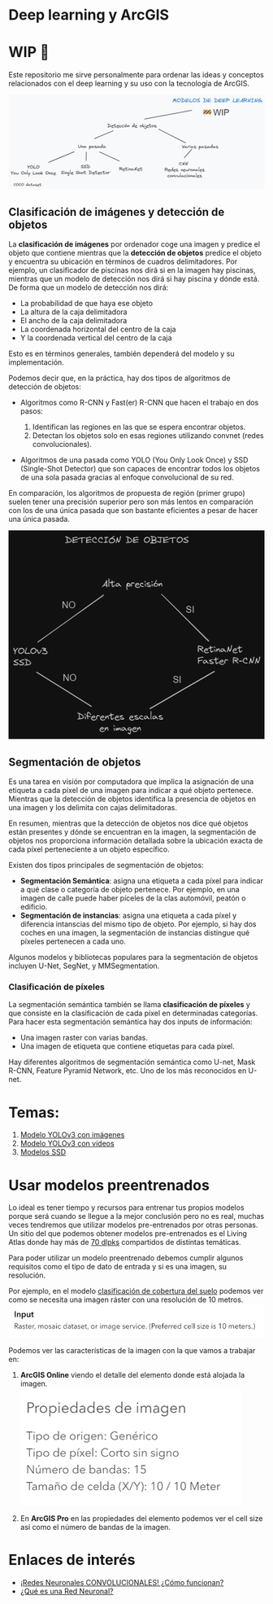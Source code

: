 # Deep learning y ArcGIS

# WIP 🚧

Este repositorio me sirve personalmente para ordenar las ideas y conceptos relacionados con el deep learning y su uso con la tecnología de ArcGIS. 

![](./YOLOv3-imagenes/images/schemaWIP.png)

## Clasificación de imágenes y detección de objetos
La **clasificación de imágenes** por ordenador coge una imagen y predice el objeto que contiene mientras que la **detección de objetos** predice el objeto y encuentra su ubicación en términos de cuadros delimitadores. Por ejemplo, un clasificador de piscinas nos dirá si en la imagen hay piscinas, mientras que un modelo de detección nos dirá si hay piscina y dónde está. De forma que un modelo de detección nos dirá:
- La probabilidad de que haya ese objeto
- La altura de la caja delimitadora
- El ancho de la caja delimitadora
- La coordenada horizontal del centro de la caja
- Y la coordenada vertical del centro de la caja

Esto es en términos generales, también dependerá del modelo y su implementación.

Podemos decir que, en la práctica, hay dos tipos de algoritmos de detección de objetos:
* Algoritmos como R-CNN y Fast(er) R-CNN que hacen el trabajo en dos pasos:
    1. Identifican las regiones en las que se espera encontrar objetos.
    2. Detectan los objetos solo en esas regiones utilizando convnet (redes convolucionales).

* Algoritmos de una pasada como YOLO (You Only Look Once) y SSD (Single-Shot Detector) que son capaces de encontrar todos los objetos de una sola pasada gracias al enfoque convolucional de su red. 

En comparación, los algoritmos de propuesta de región (primer grupo) suelen tener una precisión superior pero son más lentos en comparación con los de una única pasada que son bastante eficientes a pesar de hacer una única pasada. 


![Esquema para saber qué modelo de detección de objetos elegir](./assets/schema.png)


## Segmentación de objetos

Es una tarea en visión por computadora que implica la asignación de una etiqueta a cada píxel de una imagen para indicar a qué objeto pertenece. Mientras que la detección de objetos identifica la presencia de objetos en una imagen y los delimita con cajas delimitadoras. 

En resumen, mientras que la detección de objetos nos dice qué objetos están presentes y dónde se encuentran en la imagen, la segmentación de objetos nos proporciona información detallada sobre la ubicación exacta de cada píxel perteneciente a un objeto específico.

Existen dos tipos principales de segmentación de objetos:

- **Segmentación Semántica**: asigna una etiqueta a cada píxel para indicar a qué clase o categoría de objeto pertenece. Por ejemplo, en una imagen de calle puede haber píceles de la clas automóvil, peatón o edificio. 
- **Segmentación de instancias**: asigna una etiqueta a cada píxel y diferencia intanscias del mismo tipo de objeto. Por ejemplo, si hay dos coches en una imagen, la segmentación de instancias distingue qué píxeles pertenecen a cada uno. 

Algunos modelos y bibliotecas populares para la segmentación de objetos incluyen U-Net, SegNet, y MMSegmentation.

### Clasificación de píxeles

La segmentación semántica también se llama **clasificación de píxeles** y que consiste en la clasificación de cada píxel en determinadas categorías. Para hacer esta segmentación semántica hay dos inputs de información:
- Una imagen raster con varias bandas.
- Una imagen de etiqueta que contiene etiquetas para cada píxel. 

Hay diferentes algoritmos de segmentación semántica como U-net, Mask R-CNN, Feature Pyramid Network, etc. Uno de los más reconocidos en U-net. 


# Temas:
1. [Modelo YOLOv3 con imágenes](./YOLOv3-imagenes/Imagenes.md)
2. [Modelo YOLOv3 con vídeos](./YOLOv3-imagenes/Videos.md)
3. [Modelos SSD](./SSD/Intro.md)

# Usar modelos preentrenados

Lo ideal es tener tiempo y recursos para entrenar tus propios modelos porque será cuando se llegue a la mejor conclusión pero no es real, muchas veces tendremos que utilizar modelos pre-entrenados por otras personas. Un sitio del que podemos obtener modelos pre-entrenados es el Living Atlas donde hay más de [70 dlpks](https://livingatlas.arcgis.com/en/browse/?q=dlpk#q=dlpk&d=2) compartidos de distintas temáticas.

Para poder utilizar un modelo preentrenado debemos cumplir algunos requisitos como el tipo de dato de entrada y si es una imagen, su resolución. 

Por ejemplo, en el modelo [clasificación de cobertura del suelo](https://www.arcgis.com/home/item.html?id=afd124844ba84da69c2c533d4af10a58) podemos ver como se necesita una imagen ráster con una resolución de 10 metros.
![Requisitos del modelo de clasificación de cobertura del suelo](./assets/inputData.png)

Podemos ver las características de la imagen con la que vamos a trabajar en:
1. **ArcGIS Online** viendo el detalle del elemento donde está alojada la imagen.
![Propiedades de imagen](./assets/propsimg.png)

2. En **ArcGIS Pro** en las propiedades del elemento podemos ver el cell size así como el número de bandas de la imagen. 



# Enlaces de interés
- [¡Redes Neuronales CONVOLUCIONALES! ¿Cómo funcionan?](https://www.youtube.com/watch?v=V8j1oENVz00&ab_channel=DotCSV)
- [¿Qué es una Red Neuronal?](https://www.youtube.com/watch?v=MRIv2IwFTPg&ab_channel=DotCSV)